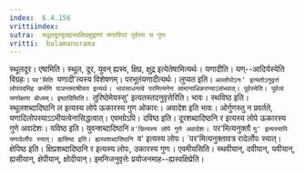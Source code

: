 ```yaml
---
index:  6.4.156
vrittiindex: 
sutra:  स्थूलदूरयुवह्यस्वक्षिप्रक्षुद्राणां यणादिपरं पूर्वस्य च गुणः
vritti:  balamanorama 
---
```


स्थूलदूर। एषामिति। स्थूल, दूर, युवन् ह्यस्व, क्षिप्र, क्षुद्र इत्येतेषामित्यर्थः। यणादीति। यण्--आदिर्यस्येति विग्रहः। `पर'मिति `यणादी'त्यस्य विशेषणम्। परभूतंयणादीत्यर्थः। लुप्यत इति। `अल्लोपोऽनः' इत्यतोऽनुवृत्तं लोपपदमिह कर्मणि घञन्तमाश्रीयत इत्यर्थः। भावसाधनत्वे परमित्यनेन सामानाधिकरण्याऽसंभवात्। पूर्वस्येति। पूर्वत्वं यणपेक्षया बोध्यम्। इष्ठादिष्विति। `तुरिष्ठेमेयस्सु' इत्यतस्तदनुवृत्तेरिति। भावः। स्थविष्ठ इति। स्थूलशब्दादिष्ठनि ल इत्यस्य लोपे ऊकारस्य गुण ओकारः। अवादेश इति भावः। ओर्गुणस्तु न प्रवर्तते, यणादिलोपस्याऽऽभीयत्वेनासिद्धत्वात्। एवमग्रेऽपि। दविष्ठ इति। दूरशब्दादिष्ठनि र इत्यस्य लोपे ऊकारस्य गुणे अवादेशः। यविष्ठ इति। युवन्शब्दादिष्ठनि `व'न्नित्यस्य लोपे गुणे अवादेशः। `पर'मित्यनुक्तौ `यु' इत्यस्यापि यणादेर्लोपः स्यात्। ह्यसिष्ठ इति। ह्यस्वशब्दादिष्ठनि `व' इत्यस्य लोपः। `पर'मित्यनुक्तावत्र रादेर्लोपः स्यात्। क्षेपिष्ठ इति। क्षिप्रशब्दादिष्ठनि र इत्यस्य लोपः, उकारस्य गुणः। एवमीयसिति। स्थवीयान्, दवीयान्, यवीयान्, ह्यसीयान्, क्षेपीयान्, क्षोदीयान्। इमनिजनुवृत्तेः प्रयोजनमाह--ह्यस्वक्षिप्रेति। 

